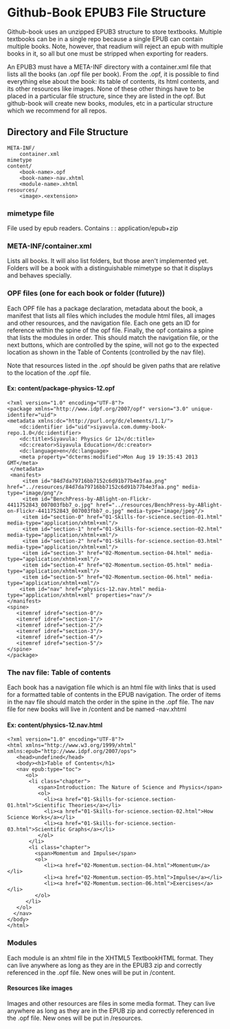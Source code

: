 # Github-Book EPUB3 File Structure
Github-book uses an unzipped EPUB3 structure to store textbooks. Multiple textbooks can be in a single repo because a single EPUB can contain multiple books.  Note, however, that readium will reject an epub with multiple books in it, so all but one must be stripped when exporting for readers.

An EPUB3 must have a META-INF directory with a container.xml file that lists all the books (an .opf file per book). From the .opf, it is possible to find everything else about the book: its table of contents, its html contents, and its other resources like images. None of these other things have to be placed in a particular file structure, since they are listed in the opf. But github-book will create new books, modules, etc in a particular structure which we recommend for all repos. 

## Directory and File Structure
    META-INF/
        container.xml
    mimetype 
    content/
        <book-name>.opf
        <book-name>-nav.xhtml
        <module-name>.xhtml
    resources/
        <image>.<extension>

### mimetype file
File used by epub readers. Contains : : application/epub+zip

### META-INF/container.xml
Lists all books. It will also list folders, but those aren't implemented yet. Folders will be a book with a distinguishable mimetype so that it displays and behaves specially.
    <container xmlns="urn:oasis:names:tc:opendocument:xmlns:container" version="1.0">
       <rootfiles>
       <rootfile media-type="application/oebps-package+xml" full-path="content/package-physics-12.opf" version="1.0"/>
       </rootfiles>
    </container>
### OPF files (one for each book or folder (future))
Each OPF file has a package declaration, metadata about the book, a manifest that lists all files which includes the module html files, all images and other resources, and the navigation file. Each one gets an ID for reference within the spine of the opf file. Finally, the opf contains a spine that lists the modules in order. This should match the navigation file, or the next buttons, which are controlled by the spine, will not go to the expected location as shown in the Table of Contents (controlled by the nav file).

Note that resources listed in the .opf should be given paths that are relative to the location of the .opf file.

#### Ex: content/package-physics-12.opf
    <?xml version="1.0" encoding="UTF-8"?>
    <package xmlns="http://www.idpf.org/2007/opf" version="3.0" unique-identifer="uid">
    <metadata xmlns:dc="http://purl.org/dc/elements/1.1/">
        <dc:identifier id="uid">siyavula.com.dummy-book-repo.1.0</dc:identifier>
        <dc:title>Siyavula: Physics Gr 12</dc:title>
        <dc:creator>Siyavula Education</dc:creator>
        <dc:language>en</dc:language>
        <meta property="dcterms:modified">Mon Aug 19 19:35:43 2013 GMT</meta>
     </metadata>
     <manifest>
         <item id="84d7da79716bb7152c6d91b77b4e3faa.png" href="../resources/84d7da79716bb7152c6d91b77b4e3faa.png" media-type="image/png"/>
         <item id="BenchPress-by-ABlight-on-Flickr-4411752843_007003fbb7_o.jpg" href="../resources/BenchPress-by-ABlight-on-Flickr-4411752843_007003fbb7_o.jpg" media-type="image/jpeg"/>
         <item id="section-0" href="01-Skills-for-science.section-01.html" media-type="application/xhtml+xml"/>
         <item id="section-1" href="01-Skills-for-science.section-02.html" media-type="application/xhtml+xml"/>
         <item id="section-2" href="01-Skills-for-science.section-03.html" media-type="application/xhtml+xml"/>
         <item id="section-3" href="02-Momentum.section-04.html" media-type="application/xhtml+xml"/>
         <item id="section-4" href="02-Momentum.section-05.html" media-type="application/xhtml+xml"/>
         <item id="section-5" href="02-Momentum.section-06.html" media-type="application/xhtml+xml"/>
        <item id="nav" href="physics-12.nav.html" media-type="application/xhtml+xml" properties="nav"/>
    </manifest>
    <spine>
       <itemref idref="section-0"/>
       <itemref idref="section-1"/>
       <itemref idref="section-2"/>     
       <itemref idref="section-3"/>
       <itemref idref="section-4"/>
       <itemref idref="section-5"/>
    </spine>
    </package>

### The nav file: Table of contents
Each book has a navigation file which is an html file with links that is used for a formatted table of contents in the EPUB navigation. The order of items in the nav file should match the order in the spine in the .opf file. The nav file for new books will live in /content and be named <bookname>-nav.xhtml 

#### Ex: content/physics-12.nav.html
    <?xml version="1.0" encoding="UTF-8"?>
    <html xmlns="http://www.w3.org/1999/xhtml" xmlns:epub="http://www.idpf.org/2007/ops">
       <head>undefined</head>
       <body><h1>Table of Contents</h1>
       <nav epub:type="toc">
          <ol>
           <li class="chapter">
              <span>Introduction: The Nature of Science and Physics</span>
              <ol>
                <li><a href="01-Skills-for-science.section-01.html">Scientific Theories</a></li>
                <li><a href="01-Skills-for-science.section-02.html">How Science Works</a></li>
                <li><a href="01-Skills-for-science.section-03.html">Scientific Graphs</a></li>
              </ol>
           </li>
           <li class="chapter">
             <span>Momentum and Impulse</span>
             <ol>
                <li><a href="02-Momentum.section-04.html">Momentum</a></li>
                <li><a href="02-Momentum.section-05.html">Impulse</a></li>
                <li><a href="02-Momentum.section-06.html">Exercises</a></li>
             </ol>
          </li>
       </ol>
      </nav>
    </body>
    </html>

### Modules
Each module is an xhtml file in the XHTML5 TextbookHTML format. They can live anywhere as long as they are in the EPUB3 zip and correctly referenced in the .opf file. New ones will be put in /content.

#### Resources like images
Images and other resources are files in some media format. They can live anywhere as long as they are in the EPUB zip and correctly referenced in the .opf file. New ones will be put in /resources.
